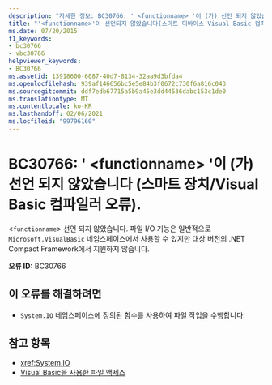 ```yaml
---
description: "자세한 정보: BC30766: ' <functionname> '이 (가) 선언 되지 않았습니다 (스마트 장치/Visual Basic 컴파일러 오류)."
title: "'<functionname>'이 선언되지 않았습니다(스마트 디바이스-Visual Basic 컴파일러 오류)."
ms.date: 07/20/2015
f1_keywords:
- bc30766
- vbc30766
helpviewer_keywords:
- BC30766
ms.assetid: 13918600-6087-40d7-8134-32aa9d3bfda4
ms.openlocfilehash: 939af146656bc5e5e84b3f0672c730f6a816c043
ms.sourcegitcommit: ddf7edb67715a5b9a45e3dd44536dabc153c1de0
ms.translationtype: MT
ms.contentlocale: ko-KR
ms.lasthandoff: 02/06/2021
ms.locfileid: "99796160"
---
```

# <a name="bc30766-functionname-is-not-declared-smart-devicevisual-basic-compiler-error"></a>BC30766: ' \<functionname> '이 (가) 선언 되지 않았습니다 (스마트 장치/Visual Basic 컴파일러 오류).

<`functionname`> 선언 되지 않았습니다. 파일 I/O 기능은 일반적으로 `Microsoft.VisualBasic` 네임스페이스에서 사용할 수 있지만 대상 버전의 .NET Compact Framework에서 지원하지 않습니다.

 **오류 ID:** BC30766

## <a name="to-correct-this-error"></a>이 오류를 해결하려면

- `System.IO` 네임스페이스에 정의된 함수를 사용하여 파일 작업을 수행합니다.

## <a name="see-also"></a>참고 항목

- <xref:System.IO>
- [Visual Basic을 사용한 파일 액세스](../../developing-apps/programming/drives-directories-files/file-access.md)
